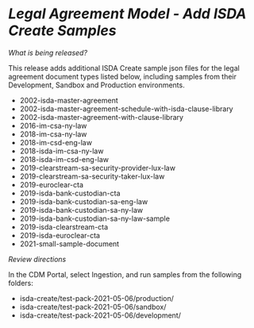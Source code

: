 # *Legal Agreement Model - Add ISDA Create Samples*

_What is being released?_

This release adds additional ISDA Create sample json files for the legal agreement document types listed below, including samples from their Development, Sandbox and Production environments.

- 2002-isda-master-agreement
- 2002-isda-master-agreement-schedule-with-isda-clause-library
- 2002-isda-master-agreement-with-clause-library
- 2016-im-csa-ny-law
- 2018-im-csa-ny-law
- 2018-im-csd-eng-law
- 2018-isda-im-csa-ny-law
- 2018-isda-im-csd-eng-law
- 2019-clearstream-sa-security-provider-lux-law
- 2019-clearstream-sa-security-taker-lux-law
- 2019-euroclear-cta
- 2019-isda-bank-custodian-cta
- 2019-isda-bank-custodian-sa-eng-law
- 2019-isda-bank-custodian-sa-ny-law
- 2019-isda-bank-custodian-sa-ny-law-sample
- 2019-isda-clearstream-cta
- 2019-isda-euroclear-cta
- 2021-small-sample-document

_Review directions_

In the CDM Portal, select Ingestion, and run samples from the following folders:

- isda-create/test-pack-2021-05-06/production/
- isda-create/test-pack-2021-05-06/sandbox/
- isda-create/test-pack-2021-05-06/development/

